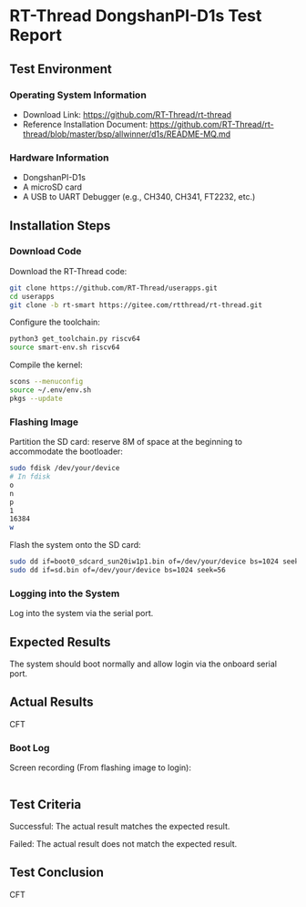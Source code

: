 # RT-Thread DongshanPI-D1s Test Report

## Test Environment

### Operating System Information

- Download Link: https://github.com/RT-Thread/rt-thread
- Reference Installation Document: https://github.com/RT-Thread/rt-thread/blob/master/bsp/allwinner/d1s/README-MQ.md

### Hardware Information

- DongshanPI-D1s
- A microSD card
- A USB to UART Debugger (e.g., CH340, CH341, FT2232, etc.)

## Installation Steps

### Download Code

Download the RT-Thread code:
```bash
git clone https://github.com/RT-Thread/userapps.git
cd userapps
git clone -b rt-smart https://gitee.com/rtthread/rt-thread.git
```

Configure the toolchain:
```bash
python3 get_toolchain.py riscv64
source smart-env.sh riscv64
```

Compile the kernel:
```bash
scons --menuconfig
source ~/.env/env.sh
pkgs --update
```

### Flashing Image

Partition the SD card: reserve 8M of space at the beginning to accommodate the bootloader:
```bash
sudo fdisk /dev/your/device
# In fdisk
o
n
p
1
16384
w
```

Flash the system onto the SD card:
```bash
sudo dd if=boot0_sdcard_sun20iw1p1.bin of=/dev/your/device bs=1024 seek=8
sudo dd if=sd.bin of=/dev/your/device bs=1024 seek=56
```

### Logging into the System

Log into the system via the serial port.

## Expected Results

The system should boot normally and allow login via the onboard serial port.

## Actual Results

CFT

### Boot Log

Screen recording (From flashing image to login):
```log
```

## Test Criteria

Successful: The actual result matches the expected result.

Failed: The actual result does not match the expected result.

## Test Conclusion

CFT
